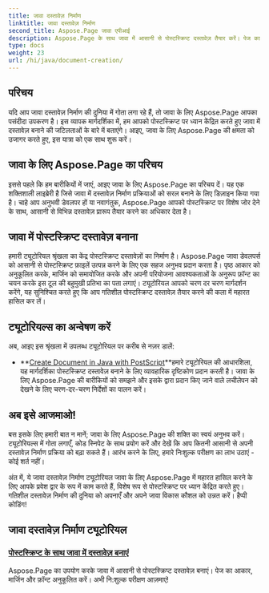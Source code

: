 ```yaml
---
title: जावा दस्तावेज़ निर्माण
linktitle: जावा दस्तावेज़ निर्माण
second_title: Aspose.Page जावा एपीआई
description: Aspose.Page के साथ जावा में आसानी से पोस्टस्क्रिप्ट दस्तावेज़ तैयार करें। पेज का आकार, मार्जिन और फ़ॉन्ट अनुकूलित करें। जावा दस्तावेज़ निर्माण ट्यूटोरियल में गोता लगाएँ।
type: docs
weight: 23
url: /hi/java/document-creation/
---
```

## परिचय

यदि आप जावा दस्तावेज़ निर्माण की दुनिया में गोता लगा रहे हैं, तो जावा के लिए Aspose.Page आपका पसंदीदा उपकरण है। इस व्यापक मार्गदर्शिका में, हम आपको पोस्टस्क्रिप्ट पर ध्यान केंद्रित करते हुए जावा में दस्तावेज़ बनाने की जटिलताओं के बारे में बताएंगे। आइए, जावा के लिए Aspose.Page की क्षमता को उजागर करते हुए, इस यात्रा को एक साथ शुरू करें।

## जावा के लिए Aspose.Page का परिचय

इससे पहले कि हम बारीकियों में जाएं, आइए जावा के लिए Aspose.Page का परिचय दें। यह एक शक्तिशाली लाइब्रेरी है जिसे जावा में दस्तावेज़ निर्माण प्रक्रियाओं को सरल बनाने के लिए डिज़ाइन किया गया है। चाहे आप अनुभवी डेवलपर हों या नवागंतुक, Aspose.Page आपको पोस्टस्क्रिप्ट पर विशेष जोर देने के साथ, आसानी से विभिन्न दस्तावेज़ प्रारूप तैयार करने का अधिकार देता है।

## जावा में पोस्टस्क्रिप्ट दस्तावेज़ बनाना

हमारी ट्यूटोरियल श्रृंखला का केंद्र पोस्टस्क्रिप्ट दस्तावेज़ों का निर्माण है। Aspose.Page जावा डेवलपर्स को आसानी से पोस्टस्क्रिप्ट फ़ाइलें उत्पन्न करने के लिए एक सहज अनुभव प्रदान करता है। पृष्ठ आकार को अनुकूलित करके, मार्जिन को समायोजित करके और अपनी परियोजना आवश्यकताओं के अनुरूप फ़ॉन्ट का चयन करके इस टूल की बहुमुखी प्रतिभा का पता लगाएं। ट्यूटोरियल आपको चरण दर चरण मार्गदर्शन करेंगे, यह सुनिश्चित करते हुए कि आप गतिशील पोस्टस्क्रिप्ट दस्तावेज़ तैयार करने की कला में महारत हासिल कर लें।

## ट्यूटोरियल्स का अन्वेषण करें

अब, आइए इस श्रृंखला में उपलब्ध ट्यूटोरियल पर करीब से नज़र डालें:

- **[Create Document in Java with PostScript](./postscript/)**हमारे ट्यूटोरियल की आधारशिला, यह मार्गदर्शिका पोस्टस्क्रिप्ट दस्तावेज़ बनाने के लिए व्यावहारिक दृष्टिकोण प्रदान करती है। जावा के लिए Aspose.Page की बारीकियों को समझने और इसके द्वारा प्रदान किए जाने वाले लचीलेपन को देखने के लिए चरण-दर-चरण निर्देशों का पालन करें।

## अब इसे आजमाओ!

बस इसके लिए हमारी बात न मानें; जावा के लिए Aspose.Page की शक्ति का स्वयं अनुभव करें। ट्यूटोरियल्स में गोता लगाएँ, कोड स्निपेट के साथ प्रयोग करें और देखें कि आप कितनी आसानी से अपनी दस्तावेज़ निर्माण प्रक्रिया को बढ़ा सकते हैं। आरंभ करने के लिए, हमारे निःशुल्क परीक्षण का लाभ उठाएं - कोई शर्त नहीं।

अंत में, ये जावा दस्तावेज़ निर्माण ट्यूटोरियल जावा के लिए Aspose.Page में महारत हासिल करने के लिए आपके प्रवेश द्वार के रूप में काम करते हैं, विशेष रूप से पोस्टस्क्रिप्ट पर ध्यान केंद्रित करते हुए। गतिशील दस्तावेज़ निर्माण की दुनिया को अपनाएँ और अपने जावा विकास कौशल को उन्नत करें। हैप्पी कोडिंग!
## जावा दस्तावेज़ निर्माण ट्यूटोरियल
### [पोस्टस्क्रिप्ट के साथ जावा में दस्तावेज़ बनाएं](./postscript/)
Aspose.Page का उपयोग करके जावा में आसानी से पोस्टस्क्रिप्ट दस्तावेज़ बनाएं। पेज का आकार, मार्जिन और फ़ॉन्ट अनुकूलित करें। अभी नि:शुल्क परीक्षण आज़माएं!